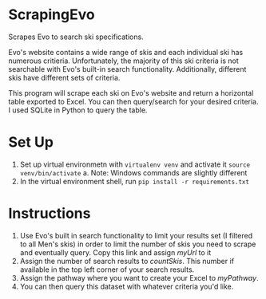 # ScrapingEvo
Scrapes Evo to search ski specifications.

Evo's website contains a wide range of skis and each individual ski has numerous critieria. Unfortunately, the majority of this ski criteria is not searchable with Evo's built-in search functionality. Additionally, different skis have different sets of criteria.

This program will scrape each ski on Evo's website and return a horizontal table exported to Excel. You can then query/search for your desired criteria. I used SQLite in Python to query the table.

# Set Up
1. Set up virtual environmetn with `virtualenv venv` and activate it `source venv/bin/activate`
  a. Note: Windows commands are slightly different
2. In the virtual environment shell, run `pip install -r requirements.txt`

# Instructions
1. Use Evo's built in search functionality to limit your results set (I filtered to all Men's skis) in order to limit the number of skis you need to scrape and eventually query. Copy this link and assign _myUrl_ to it
2. Assign the number of search results to _countSkis_. This number if available in the top left corner of your search results.
3. Assign the pathway where you want to create your Excel to _myPathway_.
4. You can then query this dataset with whatever criteria you'd like.


